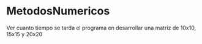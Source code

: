 MetodosNumericos
================

Ver cuanto tiempo se tarda el programa en desarrollar una matriz de 10x10, 15x15 y 20x20
